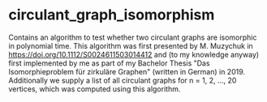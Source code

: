 # circulant_graph_isomorphism
Contains an algorithm to test whether two circulant graphs are isomorphic in polynomial time.
This algorithm was first presented by M. Muzychuk in https://doi.org/10.1112/S0024611503014412 and (to my knowledge anyway) first implemented by me as part of my Bachelor Thesis "Das Isomorphieproblem für zirkuläre Graphen" (written in German) in 2019.
Additionally we supply a list of all circulant graphs for n = 1, 2, ..., 20 vertices, which was computed using this algorithm.
